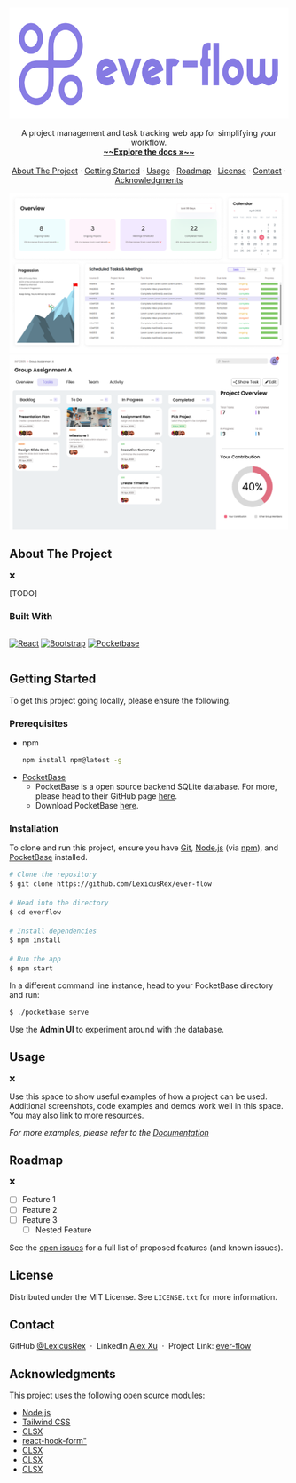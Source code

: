 <a name="readme-top"></a>

<!-- https://www.markdownguide.org/basic-syntax/#reference-style-links -->

<!-- [![Contributors][contributors-shield]][contributors-url]
[![Forks][forks-shield]][forks-url]
[![Stargazers][stars-shield]][stars-url]
[![Issues][issues-shield]][issues-url]
[![MIT License][license-shield]][license-url]
[![LinkedIn][linkedin-shield]][linkedin-url] -->

<!-- PROJECT LOGO & DESCRIPTION & IMAGES -->
<br />
<div align="center">
  <a href="https://github.com/LexicusRex/ever-flow">
    <img src="images/logo-left.svg" alt="Logo" width="600" height="200">
  </a>

  <p align="center">
    A project management and task tracking web app for simplifying your workflow.
    <br />
    <a href="https://github.com/LexicusRex/ever-flow"><strong>~~Explore the docs »~~</strong></a>
    <br />
    <br />
    <a href="#about-the-project">About The Project</a>
    ·
    <a href="#getting-started">Getting Started</a>
    ·
    <a href="#usage">Usage</a>
    ·
    <a href="#roadmap">Roadmap</a>
    ·
    <a href="#license">License</a>
    ·
    <a href="#contact">Contact</a>
    ·
    <a href="#acknowledgments">Acknowledgments</a>
  </p>
</div>

<!-- PROJECT FEATURES -->

![](images/ever-flow-dashboard.png)
![](images/ever-flow-project-board.png)

## About The Project

❌

[TODO]

### Built With

<div style="display: flex">

[![React][React.js]][React-url]
[![Bootstrap][Bootstrap.com]][Bootstrap-url]
[![Pocketbase][Pocketbase.io]][Pocketbase-url]

</div>

<!-- GETTING STARTED -->

## Getting Started

To get this project going locally, please ensure the following.

### Prerequisites

-   npm
    ```sh
    npm install npm@latest -g
    ```
-   [PocketBase](https://github.com/pocketbase/pocketbase)
    -   PocketBase is a open source backend SQLite database. For more, please head to their GitHub page [here](https://github.com/pocketbase/pocketbase).
    -   Download PocketBase [here](https://pocketbase.io/).

### Installation

To clone and run this project, ensure you have [Git](https://git-scm.com/), [Node.js](https://nodejs.org/en/download/) (via [npm](http://npmjs.com/)), and [PocketBase](https://pocketbase.io/) installed.

```bash
# Clone the repository
$ git clone https://github.com/LexicusRex/ever-flow

# Head into the directory
$ cd everflow

# Install dependencies
$ npm install

# Run the app
$ npm start
```

In a different command line instance, head to your PocketBase directory and run:

```bash
$ ./pocketbase serve
```

Use the **Admin UI** to experiment around with the database.

<!-- USAGE EXAMPLES -->

## Usage

❌

Use this space to show useful examples of how a project can be used. Additional screenshots, code examples and demos work well in this space. You may also link to more resources.

_For more examples, please refer to the [Documentation](https://example.com)_

<!-- ROADMAP -->

## Roadmap

❌

-   [ ] Feature 1
-   [ ] Feature 2
-   [ ] Feature 3
    -   [ ] Nested Feature

See the [open issues](https://github.com/LexicusRex/ever-flow/issues) for a full list of proposed features (and known issues).

<!-- LICENSE -->

## License

Distributed under the MIT License. See `LICENSE.txt` for more information.

<!-- CONTACT -->

## Contact

<!--
LexicusRex - [@twitter_handle](https://twitter.com/twitter_handle) - email@email_client.com -->

GitHub [@LexicusRex](https://github.com/LexicusRex) &nbsp;&middot;&nbsp;
LinkedIn [Alex Xu](https://www.linkedin.com/in/alex-tian-xu/) &nbsp;&middot;&nbsp;
Project Link: [ever-flow](https://github.com/LexicusRex/ever-flow)

<!-- ACKNOWLEDGMENTS -->

## Acknowledgments

This project uses the following open source modules:

-   [Node.js](https://nodejs.org/)
-   [Tailwind CSS]()
-   [CLSX]()
-   [react-hook-form"]()
-   [CLSX]()
-   [CLSX]()
-   [CLSX]()

<!-- MARKDOWN LINKS -->

[linkedin-shield]: https://img.shields.io/badge/-LinkedIn-black.svg?style=for-the-badge&logo=linkedin&colorB=555
[linkedin-url]: https://linkedin.com/in/linkedin_username
[React.js]: https://img.shields.io/badge/React-20232A?style=for-the-badge&logo=react&logoColor=61DAFB
[React-url]: https://reactjs.org/
[Bootstrap.com]: https://img.shields.io/badge/Bootstrap-563D7C?style=for-the-badge&logo=bootstrap&logoColor=white
[Bootstrap-url]: https://getbootstrap.com
[JQuery.com]: https://img.shields.io/badge/jQuery-0769AD?style=for-the-badge&logo=jquery&logoColor=white
[JQuery-url]: https://jquery.com
[Pocketbase.io]: https://img.shields.io/badge/PocketBase-f6f6f6?style=for-the-badge&logo=pocketbase&logoColor=black
[Pocketbase-url]: https://pocketbase.io/
